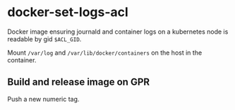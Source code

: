 # docker-set-logs-acl

Docker image ensuring journald and container logs on a kubernetes node is readable by gid `$ACL_GID`.

Mount `/var/log` and `/var/lib/docker/containers` on the host in the container.

## Build and release image on GPR

Push a new numeric tag.
